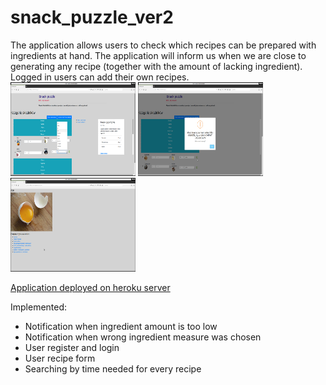 # snack_puzzle_ver2
The application allows users to check which recipes can be prepared with ingredients at hand. 
The application will inform us when we are close to generating any recipe (together with the amount of lacking ingredient). 
Logged in users can add their own recipes.<br>
<img src="snack_puzzle/static/images/snack01.png" alt="Snack Puzzle" width="200" height="150"/>
<img src="snack_puzzle/static/images/snack02.png" alt="Snack Puzzle" width="200" height="150"/>
<img src="snack_puzzle/static/images/snack03.png" alt="Snack Puzzle" width="200" height="150"/>

<a href="https://snack-puzzle.herokuapp.com/">Application deployed on heroku server</a>

Implemented:
- Notification when ingredient amount is too low
- Notification when wrong ingredient measure was chosen
- User register and login
- User recipe form
- Searching by time needed for every recipe

